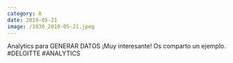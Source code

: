 ```yaml
--- 
category: A 
date: 2019-05-21 
image: /1030_2019-05-21.jpeg 
--- 
```


Analytics para GENERAR DATOS ¡Muy interesante! Os comparto un ejemplo. #DELOITTE #ANALYTICS